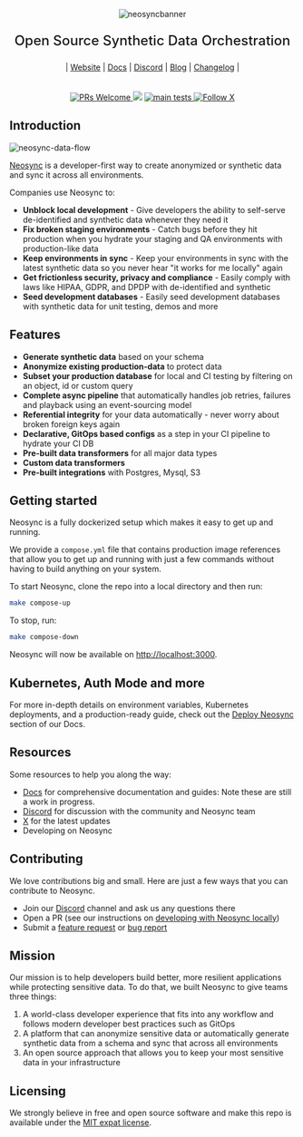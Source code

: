 <p align="center">
  <img alt="neosyncbanner" src="https://assets.nucleuscloud.com/neosync/docs/readme_header_new_logo.png">
</p>

<p align="center" style="font-size: 24px;font-weight: 500;">
Open Source Synthetic Data Orchestration
<p>

<div align='center'>
 | <a href="https://neosync.dev">Website</a> |
 <a href="https://docs.neosync.dev">Docs</a> |
   <a href="https://discord.gg/HwrxVfNk">Discord</a> |
 <a href="https://neosync.dev/blog">Blog</a> |
 <a href="https://docs.neosync.dev/changelog">Changelog</a> |

 </div>

<p align="center" style='padding-top: 20px'>
  <a href='http://makeapullrequest.com'>
    <img alt='PRs Welcome' src='https://img.shields.io/badge/PRs-welcome-brightgreen.svg?style=shields'/>
  </a>
  <img src="https://img.shields.io/github/license/lightdash/lightdash" />
  <!-- <a href="https://codecov.io/gh/nucleuscloud/neosync">
    <img alt="CodeCov" src="https://codecov.io/gh/nucleuscloud/neosync/graph/badge.svg?token=A35QDLRU04"/>
    </a> -->
     <a href="https://github.com/nucleuscloud/neosync/actions/workflows/main-tests.yml/">
    <img alt="main tests" src="https://github.com/nucleuscloud/neosync/actions/workflows/main-tests.yml/badge.svg"/>
    </a>
      <a href="https://x.com/neosynccloud">
    <img alt="Follow X" src="https://img.shields.io/twitter/follow/neosynccloud?label=Follow"/>
  </a>
</p>

<!-- <p align="center">
  <a href="https://docs.neosync.dev">Docs</a> - <a href="https://neosync.dev/slack">Community</a> - <a href="https://neosync.dev/roadmap">Roadmap</a> - <a href="https://neosync.dev/changelog">Changelog</a>
</p> -->

## Introduction

![neosync-data-flow](https://assets.nucleuscloud.com/neosync/docs/neosync-main-header-animated.svg)

[Neosync](https://neosync.dev) is a developer-first way to create anonymized or synthetic data and sync it across all environments.

Companies use Neosync to:

- **Unblock local development** - Give developers the ability to self-serve de-identified and synthetic data whenever they need it
- **Fix broken staging environments** - Catch bugs before they hit production when you hydrate your staging and QA environments with production-like data
- **Keep environments in sync** - Keep your environments in sync with the latest synthetic data so you never hear "it works for me locally" again
- **Get frictionless security, privacy and compliance** - Easily comply with laws like HIPAA, GDPR, and DPDP with de-identified and synthetic
- **Seed development databases** - Easily seed development databases with synthetic data for unit testing, demos and more

## Features

- **Generate synthetic data** based on your schema
- **Anonymize existing production-data** to protect data
- **Subset your production database** for local and CI testing by filtering on an object, id or custom query
- **Complete async pipeline** that automatically handles job retries, failures and playback using an event-sourcing model
- **Referential integrity** for your data automatically - never worry about broken foreign keys again
- **Declarative, GitOps based configs** as a step in your CI pipeline to hydrate your CI DB
- **Pre-built data transformers** for all major data types
- **Custom data transformers**
- **Pre-built integrations** with Postgres, Mysql, S3

<!-- ## Getting started

You can also check out our [Docs](https://docs.neosync.dev) for more guides including a production-ready guide. -->

## Getting started

Neosync is a fully dockerized setup which makes it easy to get up and running.

 <!-- Due to this, there are many different ways to run Neosync.

There are three officially supported ways of running Neosync locally:

1. Bare Metal
2. `docker compose`
3. Kubernetes via Tilt and Kind. -->

<!-- This readme will focus more on the development environment and simple steps to getting Neosync up on your system. -->

We provide a `compose.yml` file that contains production image references that allow you to get up and running with just a few commands without having to build anything on your system.

To start Neosync, clone the repo into a local directory and then run:

<!-- ### Simply trying Neosync

If you just want to try out Neosync to see what it's like or get a feel for the product, most of the development setup guide below can be skipped.
We provide a `compose.yml` file that contains production image references that allow you to get up and running with just a few commands without having to build anything on your system.

The simplest configuration of Neosync is standing it up without any form of authentication.
This can be done with the following command: -->

```sh
make compose-up
```

To stop, run:

```sh
make compose-down
```

Neosync will now be available on [http://localhost:3000](http://localhost:3000).

## Kubernetes, Auth Mode and more

For more in-depth details on environment variables, Kubernetes deployments, and a production-ready guide, check out the [Deploy Neosync](https://docs.neosync.dev/deploy/introduction) section of our Docs.

<!-- A compose file is also provided that stands up [Keycloak](https://keycloak.org), an open source auth solution.

To stand up Neosync with auth, simply run the following command:

```sh
make compose-auth-up
```

To stop, run:

```sh
make compose-auth-down
```

Neosync will now be available on [http://localhost:3000](http://localhost:3000) with authentication pre-configured!
Click the login with Keycloak button, register an account (locally) and you'll be logged in! -->

<!--
### Neosync Development Environment

This section goes into detail each tool that is used for development Neosync.
This section casts a wide net, and some tools may not be required depending on if you are using a Tilt setup or a Compose setup.
Most of the `Kubernetes` focused tools can be skipped if develoing via compose.

### Neosync DevContainer

Neosync has a pre-published [devcontainer](https://containers.dev/) that can be used to easily get a working Neosync dev environment.
This container comes pre-packaged with all of the tools needed for developing Neosync, and works with Tilt or Compose, or Bare Metal setups.

### Tools

This section contains a flat list of the tools that are used to develop Neosync and why.

Detailed below are the main dependencies are descriptions of how they are utilized:

#### Kubernetes

If you're choosing to develop in a Tilt environment, this section is more important as it contains all of the K8s focused tooling.

Tilt is a great tool that is used to automate the setup of a Kubernetes cluster. There are multiple `Tiltfile`'s througout the code, along with a top-level one that is used to inject all of the K8s manifests to setup Neosync inside of a K8s cluster.

This enables fast development, locally, while closely mimicking a real production environment.

- [kind](https://github.com/kubernetes-sigs/kind)
  - Kubernetes in Docker. We use this to spin up a barebones kubernetes cluster that deploys all of the `neosync` resources.
- [tilt](https://github.com/tilt-dev/tilt)
  - Allows us to define our development environment as code.
- [ctlptl](https://github.com/tilt-dev/ctlptl)
  - CLI provided by the Tilt-team to make it easy to declaratively define the kind cluster that is used for development
- [kubectl](https://github.com/kubernetes/kubectl)
  - Allows for observability and management into the spun-up kind cluster.
- [kustomize](https://github.com/kubernetes-sigs/kustomize)
  - yaml templating tool for ad-hoc patches to kubernetes configurations
- [helm](https://github.com/helm/helm)
  - Kubernetes package manager. All of our app deployables come with a helm-chart for easy installation into kubernetes
- [helmfile](https://github.com/helmfile/helmfile)
  - Declaratively define a helmfile in code! We have all of our dev charts defined as a helmfile, of which Tilt points directly to.

#### Go + Protobuf

- [Go](https://go.dev/)
  - The language of choice for our backend and worker packages
- [sqlc](https://github.com/sqlc-dev/sqlc)
  - Our tool of choice for the data-layer. This lets us write pure SQL and let sqlc generate the rest.
- [buf](https://github.com/bufbuild/buf)
  - Our tool of choice for interfacing with protobuf
- [golangci-ci](https://github.com/golangci/golangci-lint)
  - The golang linter of choice
- [migrate](https://github.com/golang-migrate/migrate)
  - Golang Migrate is the tool that is used to run DB Migrations for the API.

#### Npm/Nodejs

- [Node/Npm](https://nodejs.org/en)
  - Used to run the app, along with Nextjs.

All of these tools can be easily installed with `brew` if on a Mac.
Today, `sqlc` and `buf` don't need to be installed locally as we exec docker images for running them.
This lets us declare the versions in code and docker takes care of the rest.

### Brew Install

Each tool above can be straightforwardly installed with brew if on Linux/MacOS

```
brew install kind tilt-dev/tap/tilt tilt-dev/tap/ctlptl kubernetes-cli kustomize helm helmfile go sqlc buf golangci-lint node
```

### Setup with Compose

When running with either `Tilt` or `docker compose`, volumes are mapped from these filesystems to the host machine for both neosync and Temporal's databases.
A volume is mounted locally in a `.data` folder.

To enable hot reloading, must run `docker compose watch` instead of `up`. **Currently there is a limitation with devcontainers where this command must be run via `sudo`.**
This works pretty well with the `app`, but can be a bit buggy with the `api` or `worker`.
Sometimes it's a little easier to just rebuild the docker container like.

Assuming the latest binary is available in the bin folder:

```
$ docker compose up -d --build api
```

#### Building the backend and worker when using Docker Compose.

If using the dev-focused compose instead of the `*-prod.yml` compose files, the binaries for the `api` and `worker` will need to be built.

Run the following command to build the binaries:

```sh
make build
```

To Rebuild the binaries, run:

```sh
make rebuild
```

When building the Go processes with the intention to run with `docker compose`, it's important to run `make dbuild` instead of the typical `make build` so that the correct `GOOS` is specified. This is only needed if your native OS is not Linux (or aren't running in a devcontainer).
The `make dbuild` command ensures that the Go binary is compiled for Linux instead of the host os.

This will need to be done for both the `worker` and `api` processes prior to running compose up. Using the following command will build both the binaries for you:

```sh
make compose-dev-up
```

To stop, run:

```sh
make compose-dev-down
```

Once everything is up and running, the app can be accessed locally at [http://localhost:3000](http://localhost:3000).

#### Running Compose with Authentication

Note, a compose file with authentication pre-configured can be found [here](./compose/compose-auth.yml).
This will stand up Keycloak with a pre-configured realm that will allow logging in to Neosync with a standard username and password, completely offline!

```sh
make compose-dev-auth-up
```

To stop, run:

```sh
make compose-dev-auth-down
```

#### Docker Desktop

If using Docker Desktop, the host file path to the `.data` folder will need to be added to the File Sharing tab.

The allow list can be found by first opening Docker Desktop. `Settings -> Resources -> File Sharing` and add the path to the Neosync repository.

If you don't want to do this, the volume mappings can be removed from the compose file, or by removing the PVC for Tilt.
This comes at a negative of the local database not surviving restarts.

### Setup with Tilt

Step 1 is to ensure that the `kind` cluster is up and running along with its registry.
This can be manually created, or done simply with `ctlptl`.
The cluster is declaratively defined [here](./tilt/kind/cluster.yaml)

The below command invokes the cluster-create script that can be found [here](./tilt/scripts/cluster-create.sh)

```
make cluster-create
```

After the cluster has been successfully created, `tilt up` can be run to start up `neosync`.
Refer to the top-level [Tiltfile](./Tiltfile) for a clear picture of everything that runs.
Each dependency in the `neosync` repo is split into sub-Tiltfiles so that they can be run in isolation, or in combination with other sub-resources more easily.

Once everything is up and running, the app can be accessed locally at [http://localhost:3000](http://localhost:3000).

## Analytics

Posthog is used to capture analytics.

Today, they are only captured in a very minimal sense within Neosync app. Eventually this will be extended to the CLI.

You can see what information is captured by checking out the [posthog-provider](https://github.com/nucleuscloud/neosync/blob/main/frontend/apps/web/components/providers/posthog-provider.tsx) component that wraps each page's React components.

Analytics are used simply to get a better view into how people use Neosync.

### Disabling Analytics

If allowing Neosync to capture analytics is not desired, simply remove the `POSTHOG_KEY` from the environment, or disable analytics via the `NEOSYNC_ANALYTICS_ENABLED=false` environment variable. -->

## Resources

Some resources to help you along the way:

- [Docs](https://docs.neosync.dev) for comprehensive documentation and guides: Note these are still a work in progress.
- [Discord](https://discord.gg/HwrxVfNk) for discussion with the community and Neosync team
- [X](https://x.com/neosynccloud) for the latest updates
- Developing on Neosync
<!-- - [Blog](https://neosync.com/blog) for insights, articles and more
- [Roadmap](https://neosync.dev/roadmap) for future development -->

## Contributing

We love contributions big and small. Here are just a few ways that you can contribute to Neosync.

<!-- - Vote on features or get early access to beta functionality in our [roadmap](https://neosync.dev/roadmap) -->

- Join our [Discord](https://discord.gg/HwrxVfNk) channel and ask us any questions there
- Open a PR (see our instructions on [developing with Neosync locally](https://docs.neosync.dev/developing-locally))
- Submit a [feature request](https://github.com/nucleuscloud/neosync/issues/new?assignees=&labels=enhancement%2C+feature&template=feature_request.md) or [bug report](https://github.com/nucleuscloud/neosync/issues/new?assignees=&labels=bug&template=bug_report.md)

## Mission

Our mission is to help developers build better, more resilient applications while protecting sensitive data. To do that, we built Neosync to give teams three things:

1. A world-class developer experience that fits into any workflow and follows modern developer best practices such as GitOps
2. A platform that can anonymize sensitive data or automatically generate synthetic data from a schema and sync that across all environments
3. An open source approach that allows you to keep your most sensitive data in your infrastructure

## Licensing

We strongly believe in free and open source software and make this repo is available under the [MIT expat license](./LICENSE.md).
